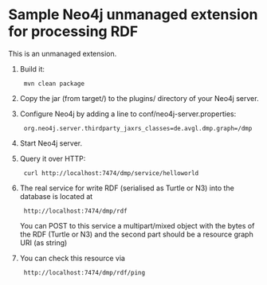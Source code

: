 Sample Neo4j unmanaged extension for processing RDF
===================================================

This is an unmanaged extension. 

1. Build it: 

        mvn clean package

2. Copy the jar (from target/) to the plugins/ directory of your Neo4j server.

3. Configure Neo4j by adding a line to conf/neo4j-server.properties:

        org.neo4j.server.thirdparty_jaxrs_classes=de.avgl.dmp.graph=/dmp

4. Start Neo4j server.

5. Query it over HTTP:

        curl http://localhost:7474/dmp/service/helloworld

6. The real service for write RDF (serialised as Turtle or N3) into the database is located at

        http://localhost:7474/dmp/rdf

   You can POST to this service a multipart/mixed object with the bytes of the RDF (Turtle or N3) and the second part should be a resource graph URI (as string)

7. You can check this resource via

        http://localhost:7474/dmp/rdf/ping 

